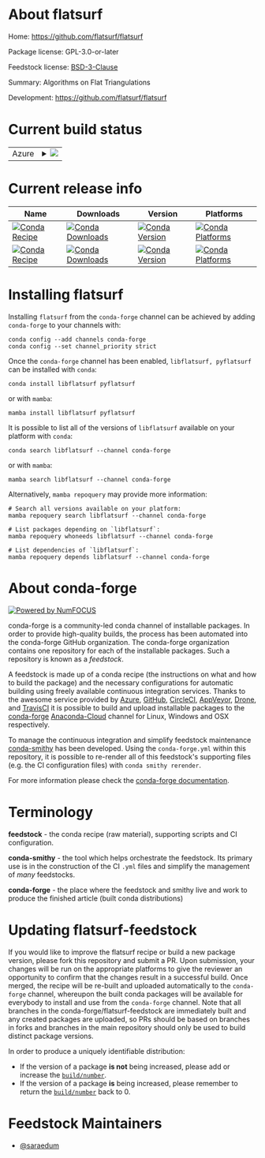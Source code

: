 About flatsurf
==============

Home: https://github.com/flatsurf/flatsurf

Package license: GPL-3.0-or-later

Feedstock license: [BSD-3-Clause](https://github.com/conda-forge/flatsurf-feedstock/blob/main/LICENSE.txt)

Summary: Algorithms on Flat Triangulations

Development: https://github.com/flatsurf/flatsurf

Current build status
====================


<table>
    
  <tr>
    <td>Azure</td>
    <td>
      <details>
        <summary>
          <a href="https://dev.azure.com/conda-forge/feedstock-builds/_build/latest?definitionId=14686&branchName=main">
            <img src="https://dev.azure.com/conda-forge/feedstock-builds/_apis/build/status/flatsurf-feedstock?branchName=main">
          </a>
        </summary>
        <table>
          <thead><tr><th>Variant</th><th>Status</th></tr></thead>
          <tbody><tr>
              <td>linux_64</td>
              <td>
                <a href="https://dev.azure.com/conda-forge/feedstock-builds/_build/latest?definitionId=14686&branchName=main">
                  <img src="https://dev.azure.com/conda-forge/feedstock-builds/_apis/build/status/flatsurf-feedstock?branchName=main&jobName=linux&configuration=linux_64_" alt="variant">
                </a>
              </td>
            </tr><tr>
              <td>osx_64</td>
              <td>
                <a href="https://dev.azure.com/conda-forge/feedstock-builds/_build/latest?definitionId=14686&branchName=main">
                  <img src="https://dev.azure.com/conda-forge/feedstock-builds/_apis/build/status/flatsurf-feedstock?branchName=main&jobName=osx&configuration=osx_64_" alt="variant">
                </a>
              </td>
            </tr>
          </tbody>
        </table>
      </details>
    </td>
  </tr>
</table>

Current release info
====================

| Name | Downloads | Version | Platforms |
| --- | --- | --- | --- |
| [![Conda Recipe](https://img.shields.io/badge/recipe-libflatsurf-green.svg)](https://anaconda.org/conda-forge/libflatsurf) | [![Conda Downloads](https://img.shields.io/conda/dn/conda-forge/libflatsurf.svg)](https://anaconda.org/conda-forge/libflatsurf) | [![Conda Version](https://img.shields.io/conda/vn/conda-forge/libflatsurf.svg)](https://anaconda.org/conda-forge/libflatsurf) | [![Conda Platforms](https://img.shields.io/conda/pn/conda-forge/libflatsurf.svg)](https://anaconda.org/conda-forge/libflatsurf) |
| [![Conda Recipe](https://img.shields.io/badge/recipe-pyflatsurf-green.svg)](https://anaconda.org/conda-forge/pyflatsurf) | [![Conda Downloads](https://img.shields.io/conda/dn/conda-forge/pyflatsurf.svg)](https://anaconda.org/conda-forge/pyflatsurf) | [![Conda Version](https://img.shields.io/conda/vn/conda-forge/pyflatsurf.svg)](https://anaconda.org/conda-forge/pyflatsurf) | [![Conda Platforms](https://img.shields.io/conda/pn/conda-forge/pyflatsurf.svg)](https://anaconda.org/conda-forge/pyflatsurf) |

Installing flatsurf
===================

Installing `flatsurf` from the `conda-forge` channel can be achieved by adding `conda-forge` to your channels with:

```
conda config --add channels conda-forge
conda config --set channel_priority strict
```

Once the `conda-forge` channel has been enabled, `libflatsurf, pyflatsurf` can be installed with `conda`:

```
conda install libflatsurf pyflatsurf
```

or with `mamba`:

```
mamba install libflatsurf pyflatsurf
```

It is possible to list all of the versions of `libflatsurf` available on your platform with `conda`:

```
conda search libflatsurf --channel conda-forge
```

or with `mamba`:

```
mamba search libflatsurf --channel conda-forge
```

Alternatively, `mamba repoquery` may provide more information:

```
# Search all versions available on your platform:
mamba repoquery search libflatsurf --channel conda-forge

# List packages depending on `libflatsurf`:
mamba repoquery whoneeds libflatsurf --channel conda-forge

# List dependencies of `libflatsurf`:
mamba repoquery depends libflatsurf --channel conda-forge
```


About conda-forge
=================

[![Powered by
NumFOCUS](https://img.shields.io/badge/powered%20by-NumFOCUS-orange.svg?style=flat&colorA=E1523D&colorB=007D8A)](https://numfocus.org)

conda-forge is a community-led conda channel of installable packages.
In order to provide high-quality builds, the process has been automated into the
conda-forge GitHub organization. The conda-forge organization contains one repository
for each of the installable packages. Such a repository is known as a *feedstock*.

A feedstock is made up of a conda recipe (the instructions on what and how to build
the package) and the necessary configurations for automatic building using freely
available continuous integration services. Thanks to the awesome service provided by
[Azure](https://azure.microsoft.com/en-us/services/devops/), [GitHub](https://github.com/),
[CircleCI](https://circleci.com/), [AppVeyor](https://www.appveyor.com/),
[Drone](https://cloud.drone.io/welcome), and [TravisCI](https://travis-ci.com/)
it is possible to build and upload installable packages to the
[conda-forge](https://anaconda.org/conda-forge) [Anaconda-Cloud](https://anaconda.org/)
channel for Linux, Windows and OSX respectively.

To manage the continuous integration and simplify feedstock maintenance
[conda-smithy](https://github.com/conda-forge/conda-smithy) has been developed.
Using the ``conda-forge.yml`` within this repository, it is possible to re-render all of
this feedstock's supporting files (e.g. the CI configuration files) with ``conda smithy rerender``.

For more information please check the [conda-forge documentation](https://conda-forge.org/docs/).

Terminology
===========

**feedstock** - the conda recipe (raw material), supporting scripts and CI configuration.

**conda-smithy** - the tool which helps orchestrate the feedstock.
                   Its primary use is in the construction of the CI ``.yml`` files
                   and simplify the management of *many* feedstocks.

**conda-forge** - the place where the feedstock and smithy live and work to
                  produce the finished article (built conda distributions)


Updating flatsurf-feedstock
===========================

If you would like to improve the flatsurf recipe or build a new
package version, please fork this repository and submit a PR. Upon submission,
your changes will be run on the appropriate platforms to give the reviewer an
opportunity to confirm that the changes result in a successful build. Once
merged, the recipe will be re-built and uploaded automatically to the
`conda-forge` channel, whereupon the built conda packages will be available for
everybody to install and use from the `conda-forge` channel.
Note that all branches in the conda-forge/flatsurf-feedstock are
immediately built and any created packages are uploaded, so PRs should be based
on branches in forks and branches in the main repository should only be used to
build distinct package versions.

In order to produce a uniquely identifiable distribution:
 * If the version of a package **is not** being increased, please add or increase
   the [``build/number``](https://docs.conda.io/projects/conda-build/en/latest/resources/define-metadata.html#build-number-and-string).
 * If the version of a package **is** being increased, please remember to return
   the [``build/number``](https://docs.conda.io/projects/conda-build/en/latest/resources/define-metadata.html#build-number-and-string)
   back to 0.

Feedstock Maintainers
=====================

* [@saraedum](https://github.com/saraedum/)

